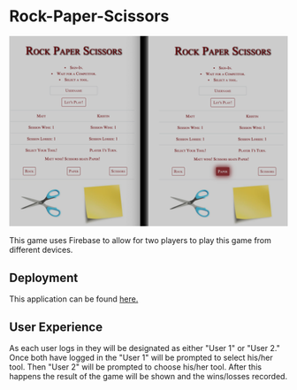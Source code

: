 # Rock-Paper-Scissors

![alt text][logo]

[logo]:https://github.com/mattkrebs1974/Rock-Paper-Scissors/blob/master/RockPaperScissorsImage%20copy.png

This game uses Firebase to allow for two players to play this game from different devices. 

## Deployment 

This application can be found [here.](https://mattkrebs1974.github.io/Rock-Paper-Scissors/)

## User Experience

As each user logs in they will be designated as either "User 1" or "User 2." Once both have logged in the "User 1" will be prompted to select his/her tool. Then "User 2" will be prompted to choose his/her tool. After this happens the result of the game will be shown and the wins/losses recorded.  

